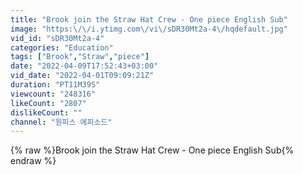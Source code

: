 ```yaml
---
title: "Brook join the Straw Hat Crew - One piece English Sub"
image: "https:\/\/i.ytimg.com\/vi\/sDR30Mt2a-4\/hqdefault.jpg"
vid_id: "sDR30Mt2a-4"
categories: "Education"
tags: ["Brook","Straw","piece"]
date: "2022-04-09T17:52:43+03:00"
vid_date: "2022-04-01T09:09:21Z"
duration: "PT11M39S"
viewcount: "248316"
likeCount: "2807"
dislikeCount: ""
channel: "원피스 에피소드"
---
```

{% raw %}Brook join the Straw Hat Crew - One piece English Sub{% endraw %}
